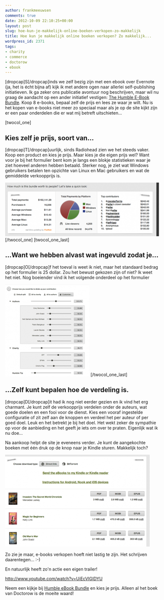 ```yaml
---
author: frankmeeuwsen
comments: true
date: 2012-10-09 22:10:25+00:00
layout: post
slug: hoe-kun-je-makkelijk-online-boeken-verkopen-zo-makkelijk
title: Hoe kun je makkelijk online boeken verkopen? Zo makkelijk...
wordpress_id: 2371
tags:
- charity
- commerce
- doctorow
- ebook
---
```


[dropcap]S[/dropcap]inds we zelf bezig zijn met een ebook over Evernote (ja, het is écht bijna af) kijk ik met andere ogen naar allerlei self-publishing initiatieven. Ik ga zeker ons publicatie avontuur nog beschrijven, maar wil nu graag de aandacht op een ander initiatief vestigen: [The Humble E-Book Bundle](https://www.humblebundle.com/). Koop 8 e-books, bepaal zelf de prijs en lees ze waar je wilt. Nu is het kopen van e-books niet meer zo speciaal maar als je op de site kijkt zijn er een paar onderdelen die er wat mij betreft uitschieten...

<!-- more -->[twocol_one]


## Kies zelf je prijs, soort van...


[dropcap]T[/dropcap]uurlijk, sinds Radiohead zien we het steeds vaker. Koop een product en kies je prijs. Maar kies je die eigen prijs wel? Want voor je bij het formulier bent kom je langs een blokje statistieken waar je ziet hoeveel anderen hebben betaald. Sterker nog, je ziet wat Windows gebruikers betalen ten opzichte van Linux en Mac gebruikers en wat de gemiddelde verkoopprijs is.

[![](../images/uploadimages/Momentopname-09-10-12-2351-550x191.png)](../images/uploadimages/Momentopname-09-10-12-2351.png)
[/twocol_one] [twocol_one_last]


## ...Want we hebben alvast wat ingevuld zodat je...


[dropcap]O[/dropcap]f het toeval is weet ik niet, maar het standaard bedrag op het formulier is 25 dollar. Zou het bewust gekozen zijn of niet? Ik weet het niet. Nog boeiender vind ik het volgende onderdeel op het formulier

[![](../images/uploadimages/Momentopname-09-10-12-2352-276x300.png)](../images/uploadimages/Momentopname-09-10-12-2352.png)
[/twocol_one_last]


## ...Zelf kunt bepalen hoe de verdeling is.


[dropcap]D[/dropcap]it had ik nog niet eerder gezien en ik vind het erg charmant. Je kunt zelf de verkoopprijs verdelen onder de auteurs, wat goede doelen en een fooi voor de dienst. Kies een vooraf ingestelde configuratie of zit zelf aan de knoppen en verdeel het per auteur of per goed doel. Leuk en het betrekt je bij het doel. Het wekt zeker de sympathie op voor de aanbieding en het geeft je iets om over te praten. Eigenlijk wat ik nu doe...

Na aankoop helpt de site je eveneens verder. Je kunt de aangekochte boeken met één druk op de knop naar je Kindle sturen. Makkelijk toch?

[![](../images/uploadimages/Momentopname-09-10-12-2353-474x300.png)](../images/uploadimages/Momentopname-09-10-12-2353.png)

Zo zie je maar, e-books verkopen hoeft niet lastig te zijn. Het schrijven daarentegen... :-)


En natuurlijk heeft zo'n actie een eigen trailer!


http://www.youtube.com/watch?v=UiEcVIGlDYU

Neem een kijkje bij [Humble eBook Bundle](https://www.humblebundle.com/) en kies je prijs. Alleen al het boek van Doctorow is de moeite waard!
